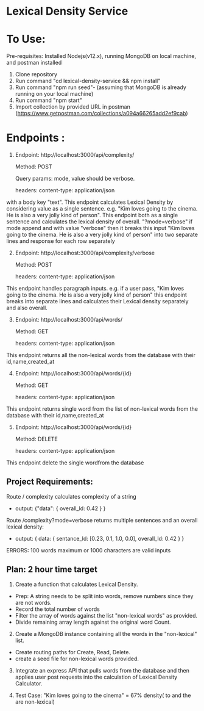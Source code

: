 # Lexical Density Service

# To Use:
Pre-requisites: Installed Nodejs(v12.x), running MongoDB on local machine, and postman installed

1.  Clone repository
2. Run command "cd lexical-density-service && npm install"
3. Run command "npm run seed"- (assuming that MongoDB is already running on your local machine)
4. Run command "npm start"
5. Import collection by provided URL in postman (https://www.getpostman.com/collections/a094a66265add2ef9cab)

# Endpoints :
1.  Endpoint: http://localhost:3000/api/complexity/

    Method: POST
    
    Query params: mode, value should be verbose.
    
    headers: content-type: application/json

with a body key "text". This endpoint calculates Lexical Density by considering value as a single sentence. e.g. "Kim loves going to the cinema. He is also a very jolly kind of person". This endpoint both as a single sentence and calculates the lexical density of overall.
"?mode=verbose" if mode append and with value "verbose" then it breaks this input "Kim loves going to the cinema. He is also a very jolly kind of person" into two separate lines and response for each row separately

2.  Endpoint: http://localhost:3000/api/complexity/verbose 
    
    Method: POST
    
    headers: content-type: application/json

   This endpoint handles paragraph inputs. e.g. if a user pass, "Kim loves going to the cinema. He is also a very jolly kind of person" this endpoint breaks into separate lines and calculates their Lexical density separately and also overall.

3.  Endpoint: http://localhost:3000/api/words/

    Method: GET
    
    headers: content-type: application/json
   
   This endpoint returns all the non-lexical words from the database with their id,name,created_at

4.  Endpoint: http://localhost:3000/api/words/{id}

    Method: GET
    
    headers: content-type: application/json
   
   This endpoint returns single word from the list of  non-lexical words from the database with their id,name,created_at

5.  Endpoint: http://localhost:3000/api/words/{id}

    Method: DELETE
    
    headers: content-type: application/json
   
   This endpoint delete the single wordfrom the database



## Project Requirements: 
Route / complexity calculates complexity of a string
- output: {"data": {
    overall_ld: 0.42
    }
    }

Route /complexity?mode=verbose returns multiple sentences and an overall lexical density:
- output: {
    data: {
        sentance_ld: [0.23, 0.1, 1.0, 0.0],
        overall_ld: 0.42
    }
}

ERRORS: 100 words maximum or 1000 characters are valid inputs

## Plan: 2 hour time target
1. Create a function that calculates Lexical Density.
- Prep: A string needs to be split into words, remove numbers since they are not words.
- Record the total number of words
- Filter the array of words against the list "non-lexical words" as provided.
- Divide remaining array length against the original word Count.

2. Create a MongoDB instance containing all the words in the "non-lexical" list.
- Create routing paths for Create, Read, Delete.
- create a seed file for non-lexical words provided.

3. Integrate an express API that pulls words from the database and then applies user post requests into the calculation of Lexical Density Calculator.

4. Test Case: 
"Kim loves going to the cinema" = 67% density( to and the are non-lexical)
